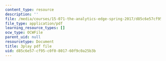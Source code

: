 ```yaml
---
content_type: resource
description: ''
file: /media/courses/15-071-the-analytics-edge-spring-2017/d85c6e57cf95c0f0801760f9c0a25b3b_NZbQZVMDeEc.pdf
file_type: application/pdf
learning_resource_types: []
ocw_type: OCWFile
parent_uid: null
resourcetype: Document
title: 3play pdf file
uid: d85c6e57-cf95-c0f0-8017-60f9c0a25b3b
---
```


